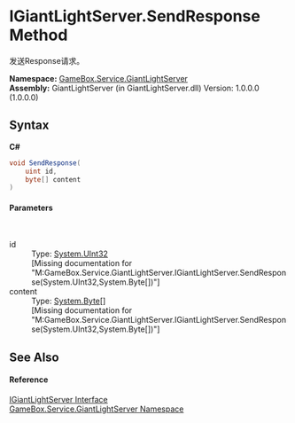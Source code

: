 # IGiantLightServer.SendResponse Method 
 

发送Response请求。

**Namespace:**&nbsp;<a href="df9677b3-bd7e-17b5-92ff-651277bf4c03">GameBox.Service.GiantLightServer</a><br />**Assembly:**&nbsp;GiantLightServer (in GiantLightServer.dll) Version: 1.0.0.0 (1.0.0.0)

## Syntax

**C#**<br />
``` C#
void SendResponse(
	uint id,
	byte[] content
)
```


#### Parameters
&nbsp;<dl><dt>id</dt><dd>Type: <a href="http://msdn2.microsoft.com/zh-cn/library/ctys3981" target="_blank">System.UInt32</a><br />\[Missing <param name="id"/> documentation for "M:GameBox.Service.GiantLightServer.IGiantLightServer.SendResponse(System.UInt32,System.Byte[])"\]</dd><dt>content</dt><dd>Type: <a href="http://msdn2.microsoft.com/zh-cn/library/yyb1w04y" target="_blank">System.Byte</a>[]<br />\[Missing <param name="content"/> documentation for "M:GameBox.Service.GiantLightServer.IGiantLightServer.SendResponse(System.UInt32,System.Byte[])"\]</dd></dl>

## See Also


#### Reference
<a href="e651884b-5198-83c8-ba5e-12507d271b5c">IGiantLightServer Interface</a><br /><a href="df9677b3-bd7e-17b5-92ff-651277bf4c03">GameBox.Service.GiantLightServer Namespace</a><br />